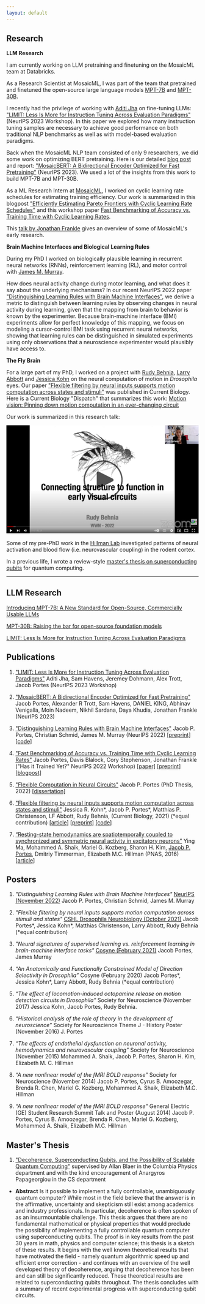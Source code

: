 ```yaml
---
layout: default
---
```


## Research

**LLM Research**

I am currently working on LLM pretraining and finetuning on the MosaicML team at Databricks. 

As a Research Scientist at MosaicML, I was part of the team that pretrained and finetuned the open-source large language models [MPT-7B](https://www.mosaicml.com/blog/mpt-7b) and [MPT-30B](https://www.mosaicml.com/blog/mpt-30b).

I recently had the privilege of working with [Aditi Jha](https://aditijha7.com/) on fine-tuning LLMs: ["LIMIT: Less Is More for Instruction Tuning Across Evaluation Paradigms"](https://arxiv.org/abs/2311.13133) (NeurIPS 2023 Workshop). In this paper we explored how many instruction tuning samples are necessary to achieve good performance on both traditional NLP benchmarks as well as with model-based evaluation paradigms.

Back when the MosaicML NLP team consisted of only 9 researchers, we did some work on optimizing BERT pretraining. Here is our detailed [blog post](https://www.mosaicml.com/blog/mosaicbert) and report: ["MosaicBERT: A Bidirectional Encoder Optimized for Fast Pretraining"](https://openreview.net/forum?id=5zipcfLC2Z) (NeurIPS 2023). We used a lot of the insights from this work to build MPT-7B and MPT-30B.

As a ML Research Intern at [MosaicML](https://mosaicml.com), I worked on cyclic learning rate schedules for estimating training efficiency. Our work is summarized in this blogpost ["Efficiently Estimating Pareto Frontiers with Cyclic Learning Rate Schedules"](https://www.mosaicml.com/blog/efficiently-estimating-pareto-frontiers) and this workshop paper [Fast Benchmarking of Accuracy vs. Training Time with Cyclic Learning Rates](https://openreview.net/forum?id=Uad23IcIEs).

This [talk by Jonathan Frankle](https://www.youtube.com/watch?v=HBHeYNlNPIw) gives an overview of some of MosaicML's early research.


**Brain Machine Interfaces and Biological Learning Rules**

During my PhD I worked on biologically plausible learning in recurrent neural networks (RNNs), reinforcement learning (RL), and motor control with [James M. Murray](https://murraylab.uoregon.edu/).

How does neural activity change during motor learning, and what does it say about the underlying mechanisms? In our recent NeurIPS 2022 paper ["Distinguishing Learning Rules with Brain Machine Interfaces"](https://arxiv.org/abs/2206.13448), we derive a metric to distinguish between learning rules by observing changes in neural activity during learning, given that the mapping from brain to behavior is known by the experimenter. Because brain-machine interface (BMI) experiments allow for perfect knowledge of this mapping, we focus on modeling a cursor-control BMI task using recurrent neural networks, showing that learning rules can be distinguished in simulated experiments using only observations that a neuroscience experimenter would plausibly have access to.


**The Fly Brain**

For a large part of my PhD, I worked on a project with [Rudy Behnia](http://behnialab.neuroscience.columbia.edu/), [Larry Abbott](https://zuckermaninstitute.columbia.edu/larry-f-abbott-phd) and [Jessica Kohn](http://behnialab.neuroscience.columbia.edu/people/) on the neural computation of motion in *Drosophila* eyes. Our paper ["Flexible filtering by neural inputs supports motion computation across states and stimuli"](https://www.sciencedirect.com/science/article/pii/S0960982221013178) was published in Current Biology. Here is a Current Biology "Dispatch" that summarizes this work: [Motion vision: Pinning down motion computation in an ever-changing circuit](https://www.sciencedirect.com/science/article/pii/S0960982221013567)

Our work is summarized in this research talk:

[<img class="center" src="/images/WWN_Talk2.png" alt="drawing"/>](https://www.youtube.com/watch?v=-qnnRwfesAY)

Some of my pre-PhD work in the [Hillman Lab](https://hillmanlab.zuckermaninstitute.columbia.edu/) investigated patterns of neural activation and blood flow (i.e. neurovascular coupling) in the rodent cortex.

In a previous life, I wrote a review-style [master's thesis on superconducting qubits]((/files/decoherence-superconducting-qubitsWEBv2.pdf)) for quantum computing.

-------

## LLM Research

[Introducing MPT-7B: A New Standard for Open-Source, Commercially Usable LLMs](https://www.mosaicml.com/blog/mpt-7b)

[MPT-30B: Raising the bar for open-source foundation models](https://www.mosaicml.com/blog/mpt-30b)

[LIMIT: Less Is More for Instruction Tuning Across Evaluation Paradigms](https://arxiv.org/abs/2311.13133)

## Publications

1. ["LIMIT: Less Is More for Instruction Tuning Across Evaluation Paradigms"](https://arxiv.org/abs/2311.13133) Aditi Jha, Sam Havens, Jeremey Dohmann, Alex Trott, Jacob Portes (NeurIPS 2023 Workshop)

2. ["MosaicBERT: A Bidirectional Encoder Optimized for Fast Pretraining"](https://openreview.net/forum?id=5zipcfLC2Z) Jacob Portes, Alexander R Trott, Sam Havens, DANIEL KING, Abhinav Venigalla, Moin Nadeem, Nikhil Sardana, Daya Khudia, Jonathan Frankle (NeurIPS 2023)

3. ["Distinguishing Learning Rules with Brain Machine Interfaces"](https://arxiv.org/abs/2206.13448) Jacob P. Portes, Christian Schmid, James M. Murray (NeurIPS 2022) [[preprint]](https://arxiv.org/pdf/2206.13448.pdf) [[code]](https://github.com/jacobfulano/learning-rules-with-bmi)

4. ["Fast Benchmarking of Accuracy vs. Training Time with Cyclic Learning Rates"](https://arxiv.org/abs/2206.00832) Jacob Portes, Davis Blalock, Cory Stephenson, Jonathan Frankle ("Has it Trained Yet?" NeurIPS 2022 Workshop) [[paper]](https://openreview.net/forum?id=Uad23IcIEs) [[preprint]](https://arxiv.org/pdf/2206.00832.pdf) [[blogpost]](https://www.mosaicml.com/blog/efficiently-estimating-pareto-frontiers)

5. ["Flexible Computation in Neural Circuits"](https://academiccommons.columbia.edu/doi/10.7916/h0nh-fa20) Jacob P. Portes (PhD Thesis, 2022)
[[dissertation]](https://academiccommons.columbia.edu/doi/10.7916/h0nh-fa20)

6. ["Flexible filtering by neural inputs supports motion computation across states and stimuli"](https://www.sciencedirect.com/science/article/pii/S0960982221013178) Jessica R. Kohn\*, Jacob P. Portes\*, Matthias P. Christenson, LF Abbott, Rudy Behnia, (Current Biology, 2021) (\*equal contribution)
[[article]](/files/kohnportes2021.pdf) [[preprint]](https://www.biorxiv.org/content/10.1101/2021.04.17.440267v1) [[code]](https://gitlab.com/rbehnialab/flexible-filtering)

7. [“Resting-state hemodynamics are spatiotemporally coupled to synchronized and symmetric neural activity in excitatory neurons”](https://www.pnas.org/content/113/52/E8463/) Ying Ma, Mohammed A. Shaik, Mariel G. Kozberg, Sharon H. Kim, <ins>Jacob P. Portes</ins>, Dmitriy Timmerman, Elizabeth M.C. Hillman (PNAS, 2016)
[[article]](/files/ma2016.pdf)



## Posters

1. *"Distinguishing Learning Rules with Brain Machine Interfaces"* [NeurIPS (November 2022)](https://neurips.cc/virtual/2022/papers.html?filter=authors&search=Portes) Jacob P. Portes, Christian Schmid, James M. Murray

2. *"Flexible filtering by neural inputs supports motion computation across stimuli and states"* [CSHL Drosophila Neurobiology (October 2021)](https://meetings.cshl.edu/posters/dros21/virtualposters.aspx) Jacob Portes\*, Jessica Kohn\*, Matthias Christenson, Larry Abbott, Rudy Behnia (*equal contribution)

3. *"Neural signatures of supervised learning vs. reinforcement learning in brain-machine interface tasks"* [Cosyne (February 2021)](http://www.cosyne.org/c/index.php?title=Cosyne2021_Program) Jacob Portes, James Murray

4.	*“An Anatomically and Functionally Constrained Model of Direction Selectivity in Drosophila”* Cosyne (February 2020) Jacob Portes\*, Jessica Kohn\*, Larry Abbott, Rudy Behnia (*equal contribution)

5.	*“The effect of locomotion-induced octopamine release on motion detection circuits in Drosophila”* Society for Neuroscience (November 2017) Jessica Kohn, Jacob Portes, Rudy Behnia.

6.	*“Historical analysis of the role of theory in the development of neuroscience”* Society for Neuroscience Theme J - History Poster (November 2016) J. Portes

7.	*“The effects of endothelial dysfunction on neuronal activity, hemodynamics and neurovascular coupling”* Society for Neuroscience (November 2015) Mohammed A. Shaik, Jacob P. Portes, Sharon H. Kim, Elizabeth M. C. Hillman

8.	*“A new nonlinear model of the fMRI BOLD response”* Society for Neuroscience (November 2014) Jacob P. Portes, Cyrus B. Amoozegar, Brenda R. Chen, Mariel G. Kozberg, Mohammed A. Shaik, Elizabeth M.C. Hillman

9.	*“A new nonlinear model of the fMRI BOLD response”* General Electric (GE) Student Research Summit Talk and Poster (August 2014) Jacob P. Portes, Cyrus B. Amoozegar, Brenda R. Chen, Mariel G. Kozberg, Mohammed A. Shaik, Elizabeth M.C. Hillman

## Master's Thesis

1. ["Decoherence, Superconducting Qubits, and the Possibility of Scalable Quantum Computing"](/files/decoherence-superconducting-qubitsWEBv2.pdf) supervised by Allan Blaer in the Columbia Physics department and with the kind encouragement of Anargyros Papageorgiou in the CS department
  * **Abstract** Is it possible to implement a fully controllable, unambiguously quantum computer? While most in the field believe that the answer is in the affirmative, uncertainty and skepticism still exist among academics and industry professionals. In particular, decoherence is often spoken of as an insurmountable challenge. This thesis argues that there are no fundamental mathematical or physical properties that would preclude the possibility of implementing a fully controllable quantum computer using superconducting qubits. The proof is in key results from the past 30 years in math, physics and computer science; this thesis is a sketch of these results. It begins with the well known theoretical results that have motivated the field - namely quantum algorithmic speed up and efficient error correction - and continues with an overview of the well developed theory of decoherence, arguing that decoherence has been and can still be significantly reduced. These theoretical results are related to superconducting qubits throughout. The thesis concludes with a summary of recent experimental progress with superconducting qubit circuits.
